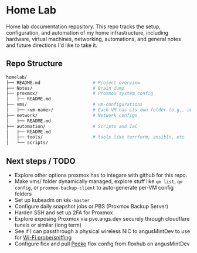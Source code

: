# Home Lab 
Home lab documentation repository. This repo tracks the setup, configuration, and automation of my home infrastructure, including hardware, virtual machines, networking, automations, and general notes and future directions I'd like to take it.



## Repo Structure

```bash
homelab/
├── README.md                    # Project overview
├── Notes/                       # Brain dump 
├── proxmox/                     # Proxmox system config 
│   ├── README.md
├── vms/                         # vm-configurations
│   ├── <vm-name>/               # Each VM has its own folder (e.g., angusMintDev, k8s-master, etc.)
├── network/                     # Network configs
│   ├── README.md
├── automation/                  # Scripts and IaC
│   ├── README.md
│   ├── tools/                   # tools like terrform, ansible, etc
│   └── scripts/
```


##  Next steps / TODO

- Explore other options proxmox has to integare with github for this repo.
- Make vms/ folder dynamically managed, explore stuff like `qm list`, `qm config`, or `proxmox-backup-client` to auto-generate per-VM config folders
- Set up kubeadm on `k8s-master`
- Configure daily snapshot jobs or PBS (Proxmox Backup Server)
- Harden SSH and set up 2FA for Proxmox
- Explore exposing Proxmox via pve.angs.dev securely through cloudflare tunels or similar (long term)
- See if I can passthrough a physical wireless NIC to angusMintDev to use for [Wi-Fi probe/sniffing](https://github.com/anguzz/wifi-pnl-probing)
- Configure flox and pull [Peeko](https://hub.flox.dev/charliettaylor/default) flox config from floxhub on angusMintDev

